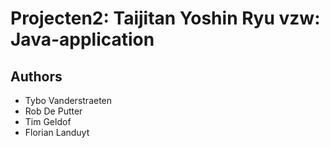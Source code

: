 # Projecten2: Taijitan Yoshin Ryu vzw: Java-application

## Authors
- Tybo Vanderstraeten
- Rob De Putter
- Tim Geldof
- Florian Landuyt
